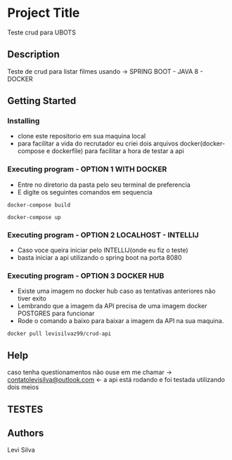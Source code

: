 # Project Title

Teste crud para UBOTS

## Description

Teste de crud para listar filmes usando -> SPRING BOOT - JAVA 8 - DOCKER

## Getting Started

### Installing 

* clone este repositorio em sua maquina local
* para facilitar a vida do recrutador eu criei dois arquivos docker(docker-compose e dockerfile) para facilitar a hora de testar a api

### Executing program - OPTION 1 WITH DOCKER

* Entre no diretorio da pasta pelo seu terminal de preferencia
* E digite os seguintes comandos em sequencia
```
docker-compose build
```
```
docker-compose up
```

### Executing program - OPTION 2 LOCALHOST - INTELLIJ
* Caso voce queira iniciar pelo INTELLIJ(onde eu fiz o teste)
* basta iniciar a api utilizando o spring boot na porta 8080

### Executing program - OPTION 3 DOCKER HUB 
* Existe uma imagem no docker hub caso as tentativas anteriores não tiver exito
* Lembrando que a imagem da API precisa de uma imagem docker POSTGRES para funcionar
* Rode o comando a baixo para baixar a imagem da API na sua maquina.
```
docker pull levisilvaz99/crud-api
```

## Help

caso tenha questionamentos não ouse em me chamar -> contatolevisilva@outlook.com <-
a api está rodando e foi testada utilizando dois meios

## TESTES

## Authors

Levi Silva


